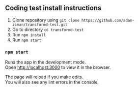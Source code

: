 ## Coding test install instructions

1. Clone repository using `git clone https://github.com/adam-ziman/transformd-test.git`
2. Go to directory `cd transformd-test`
3. Run `npm install`
4. Run `npm start`

### `npm start`

Runs the app in the development mode.<br>
Open [http://localhost:3000](http://localhost:3000) to view it in the browser.

The page will reload if you make edits.<br>
You will also see any lint errors in the console.
